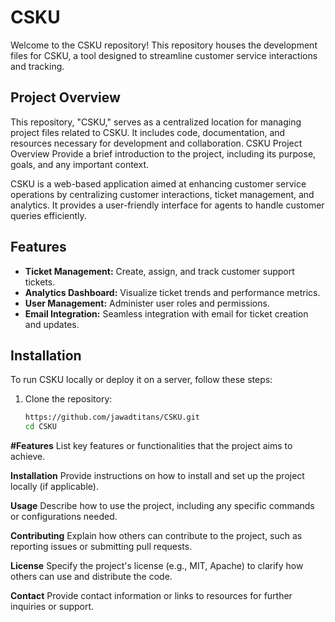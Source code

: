 # CSKU
Welcome to the CSKU repository! This repository houses the development files for CSKU, a tool designed to streamline customer service interactions and tracking.

## Project Overview
This repository, "CSKU," serves as a centralized location for managing project files related to CSKU. It includes code, documentation, and resources necessary for development and collaboration.
CSKU Project Overview
Provide a brief introduction to the project, including its purpose, goals, and any important context.

CSKU is a web-based application aimed at enhancing customer service operations by centralizing customer interactions, ticket management, and analytics. It provides a user-friendly interface for agents to handle customer queries efficiently.

## Features

- **Ticket Management:** Create, assign, and track customer support tickets.
- **Analytics Dashboard:** Visualize ticket trends and performance metrics.
- **User Management:** Administer user roles and permissions.
- **Email Integration:** Seamless integration with email for ticket creation and updates.

## Installation

To run CSKU locally or deploy it on a server, follow these steps:

1. Clone the repository:
   ```bash
   https://github.com/jawadtitans/CSKU.git
   cd CSKU

**#Features**
List key features or functionalities that the project aims to achieve.

**Installation**
Provide instructions on how to install and set up the project locally (if applicable).

**Usage**
Describe how to use the project, including any specific commands or configurations needed.

**Contributing**
Explain how others can contribute to the project, such as reporting issues or submitting pull requests.

**License**
Specify the project's license (e.g., MIT, Apache) to clarify how others can use and distribute the code.

**Contact**
Provide contact information or links to resources for further inquiries or support.
